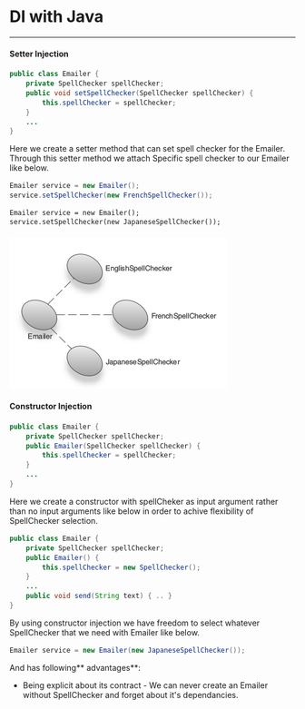 # DI with Java

---

#### Setter Injection

```java
public class Emailer {
    private SpellChecker spellChecker;
    public void setSpellChecker(SpellChecker spellChecker) {
        this.spellChecker = spellChecker;
    }
    ...
}
```

Here we create a setter method that can set spell checker for the Emailer. Through this setter method we attach Specific spell checker to our Emailer like below.

```java
Emailer service = new Emailer();
service.setSpellChecker(new FrenchSpellChecker());
```

```
Emailer service = new Emailer();
service.setSpellChecker(new JapaneseSpellChecker());
```

#### ![](/assets/screenSetterInjection.png)

#### 

#### Constructor Injection

```java
public class Emailer {
    private SpellChecker spellChecker;
    public Emailer(SpellChecker spellChecker) {
        this.spellChecker = spellChecker;
    }
    ...
}
```

Here we create a constructor with spellCheker as input argument rather than no input arguments like below in order to achive flexibility of SpellChecker selection.

```java
public class Emailer {
    private SpellChecker spellChecker;
    public Emailer() {
        this.spellChecker = new SpellChecker();
    }
    ...
    public void send(String text) { .. }
}
```

By using constructor injection we have freedom to select whatever SpellChecker that we need with Emailer like below.

```java
Emailer service = new Emailer(new JapaneseSpellChecker());
```

And has following** advantages**:

* Being explicit about its contract - We can never create an Emailer without SpellChecker and forget about it's dependancies.











